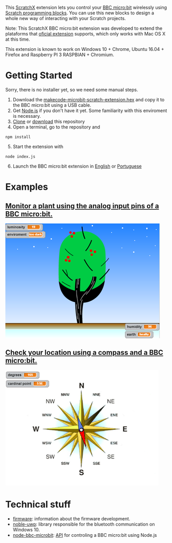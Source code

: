 This [ScratchX](http://scratchx.org/) extension lets you control your [BBC micro:bit](https://microbit.org/) wirelessly using [Scratch programming blocks](https://scratch.mit.edu/). You can use this new blocks to design a whole new way of interacting with your Scratch projects.

Note: This ScratchX BBC micro:bit extension was developed to extend the plataforms that [oficial extension](https://llk.github.io/microbit-extension/) supports, which only works with Mac OS X at this time.

This extension is known to work on Windows 10 + Chrome, Ubuntu 16.04 + Firefox and Raspberry PI 3 RASPBIAN + Chromium.

# Getting Started
Sorry, there is no installer yet, so we need some manual steps.
1. Download the [makecode-microbit-scratch-extension.hex](firmware/makecode-microbit-scratch-extension.hex) and copy it to the BBC micro:bit using a USB cable.
2. Get [Node.js](https://nodejs.org) if you don't have it yet. Some familiarity with this enviroment is necessary.
3. [Clone](https://github.com/jaafreitas/scratch-microbit-extension) or [download](https://github.com/jaafreitas/scratch-microbit-extension/archive/master.zip) this repository
4. Open a terminal, go to the repository and
```
npm install
```
5. Start the extension with
```
node index.js
```
6. Launch the BBC micro:bit extension in [English](http://scratchx.org/?url=https://jaafreitas.github.io/scratch-microbit-extension/scratch_microbit.js&lang=en) or [Portuguese](http://scratchx.org/?url=https://jaafreitas.github.io/scratch-microbit-extension/scratch_microbit.js&lang=pt-br)

# Examples
## [Monitor a plant using the analog input pins of a BBC micro:bit.](http://scratchx.org/?url=https://jaafreitas.github.io/scratch-microbit-extension/examples/GardenMonitoring.sbx)
![Garden Monitoring](examples/GardenMonitoringTooDarkHealthy.png "Garden Monitoring")

## [Check your location using a compass and a BBC micro:bit.](http://scratchx.org/?url=https://jaafreitas.github.io/scratch-microbit-extension/examples/Compass.sbx)
![Compass](examples/Compass.png "Compass")

# Technical stuff
* [firmware](firmware): information about the firmware development.
* [noble-uwp](https://github.com/jasongin/noble-uwp): library responsible for the bluetooth communication on Windows 10.
* [node-bbc-microbit](https://github.com/sandeepmistry/node-bbc-microbit): [API](https://github.com/sandeepmistry/node-bbc-microbit/blob/master/API.md) for controling a BBC micro:bit using Node.js
